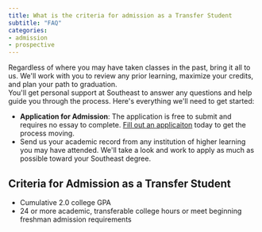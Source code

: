 ```yaml
---
title: What is the criteria for admission as a Transfer Student
subtitle: "FAQ"
categories: 
- admission
- prospective
---
```

Regardless of where you may have taken classes in the past, bring it all to us. We'll work with you to review any prior learning, maximize your credits, and plan your path to graduation. 
<br>
You'll get personal support at Southeast to answer any questions and help guide you through the process. Here's everything we'll need to get started:
- **Application for Admission**: The application is free to submit and requires no essay to complete. [Fill out an applicaiton](https://app.semoadmissions.org/) today to get the process moving.
- Send us your academic record from any institution of higher learning you may have attended. We'll take a look and work to apply as much as possible toward your Southeast degree.

## Criteria for Admission as a Transfer Student 
- Cumulative 2.0 college GPA
- 24 or more academic, transferable college hours or meet beginning freshman admission requirements

